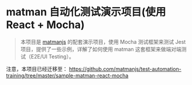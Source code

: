 # matman 自动化测试演示项目(使用 React + Mocha)

> 本项目是 [matmanjs](https://matmanjs.github.io/matman/) 的配套演示项目，使用 Mocha 测试框架来测试 Jest 项目，提供了一些示例，详解了如何使用 matman 这套框架来做端对端测试（E2E/UI Testing）。

注意，本项目已经迁移至： https://github.com/matmanjs/test-automation-training/tree/master/sample-matman-react-mocha
